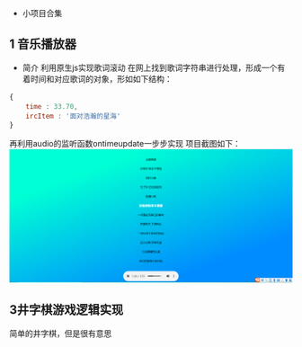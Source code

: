 - 小项目合集
## 1 音乐播放器
- 简介
利用原生js实现歌词滚动
在网上找到歌词字符串进行处理，形成一个有着时间和对应歌词的对象，形如如下结构：
```js
{
    time : 33.70,
    ircItem : '面对浩瀚的星海'
}
```
再利用audio的监听函数ontimeupdate一步步实现
项目截图如下：
![项目截图](./image/截图.png)

## 3井字棋游戏逻辑实现
简单的井字棋，但是很有意思